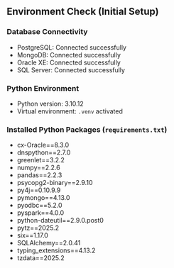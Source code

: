 ## Environment Check (Initial Setup)

### Database Connectivity
- PostgreSQL: Connected successfully
- MongoDB: Connected successfully
- Oracle XE: Connected successfully
- SQL Server: Connected successfully

### Python Environment
- Python version: 3.10.12
- Virtual environment: `.venv` activated

### Installed Python Packages (`requirements.txt`)
- cx-Oracle==8.3.0
- dnspython==2.7.0
- greenlet==3.2.2
- numpy==2.2.6
- pandas==2.2.3
- psycopg2-binary==2.9.10
- py4j==0.10.9.9
- pymongo==4.13.0
- pyodbc==5.2.0
- pyspark==4.0.0
- python-dateutil==2.9.0.post0
- pytz==2025.2
- six==1.17.0
- SQLAlchemy==2.0.41
- typing_extensions==4.13.2
- tzdata==2025.2
